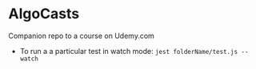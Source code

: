 # AlgoCasts

Companion repo to a course on Udemy.com

- To run a a particular test in watch mode:
`jest folderName/test.js --watch`

 